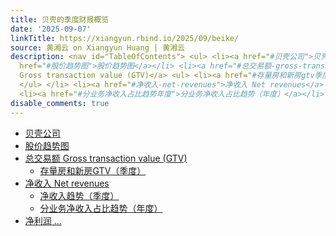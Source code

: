 ```yaml
---
title: 贝壳的季度财报概览
date: '2025-09-07'
linkTitle: https://xiangyun.rbind.io/2025/09/beike/
source: 黄湘云 on Xiangyun Huang | 黄湘云
description: <nav id="TableOfContents"> <ul> <li><a href="#贝壳公司">贝壳公司</a></li> <li><a
  href="#股价趋势图">股价趋势图</a></li> <li><a href="#总交易额-gross-transaction-value-gtv">总交易额
  Gross transaction value (GTV)</a> <ul> <li><a href="#存量房和新房gtv季度">存量房和新房GTV（季度）</a></li>
  </ul> </li> <li><a href="#净收入-net-revenues">净收入 Net revenues</a> <ul> <li><a href="#净收入趋势季度">净收入趋势（季度）</a></li>
  <li><a href="#分业务净收入占比趋势年度">分业务净收入占比趋势（年度）</a></li> </ul> </li> <li><a href="#净利润-net-income">净利润  ...
disable_comments: true
---
```

<nav id="TableOfContents"> <ul> <li><a href="#贝壳公司">贝壳公司</a></li> <li><a href="#股价趋势图">股价趋势图</a></li> <li><a href="#总交易额-gross-transaction-value-gtv">总交易额 Gross transaction value (GTV)</a> <ul> <li><a href="#存量房和新房gtv季度">存量房和新房GTV（季度）</a></li> </ul> </li> <li><a href="#净收入-net-revenues">净收入 Net revenues</a> <ul> <li><a href="#净收入趋势季度">净收入趋势（季度）</a></li> <li><a href="#分业务净收入占比趋势年度">分业务净收入占比趋势（年度）</a></li> </ul> </li> <li><a href="#净利润-net-income">净利润  ...